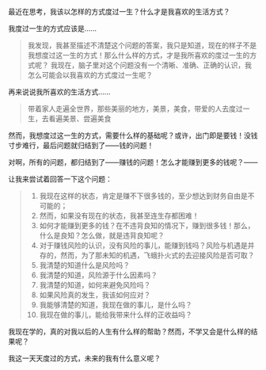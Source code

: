最近在思考，我该以怎样的方式度过一生？什么才是我喜欢的生活方式？

我度过一生的方式应该是......

> 我发现，我甚至描述不清楚这个问题的答案，我只是知道，现在的样子不是我想度过这一生的方式！那么什么样的方式，才是我所喜欢的度过一生的方式呢？ 我现在，脑子里对这个问题没有一个清晰、准确、正确的认识，我怎么可能会以我喜欢的方式度过一生呢？

再来说说我所喜欢的生活方式......

> 带着家人走遍全世界，那些美丽的地方，美景，美食，带爱的人去度过一生，去看遍美景、尝遍美食

然而，我想度过这一生的方式，需要什么样的基础呢？或许，出门即是要钱！没钱寸步难行，最后问题就归结到了——钱的问题！

对啊，所有的问题，都归结到了——赚钱的问题！怎么才能赚到更多的钱呢？——

让我来尝试着回答一下这个问题：

> 1. 我现在这样的状态，肯定是赚不下很多钱的，至少想达到财务自由是不可能的；
> 2. 然而，如果没有现在的状态，我甚至连生存都困难！
> 3. 如何才能赚到更多的钱？在不违背良知的情况下，赚到很多钱！那么，什么是良知？怎么做，就是违背良知呢？
> 4. 对于赚钱风险的认识，没有风险的事儿，能赚到钱吗？风险与机遇是并存的，然而，为了那未知的机遇，飞蛾扑火式的去迎接风险是否可取？
> 5. 我清楚的知道什么是风险吗？
> 6. 我清楚的知道，风险源于什么因素吗？
> 7. 我清楚的知道，如何来避免风险吗？
> 8. 如果风险真的发生，我该如何应对？
> 9. 我能够清楚的知道，我现在做的事儿，是什么吗？
> 10. 我现在做的事儿，能给我带来什么样的正收益吗？

我现在学的，真的对我以后的人生有什么样的帮助？然而，不学又会是什么样的结果呢？

我这一天天度过的方式，未来的我有什么意义呢？

